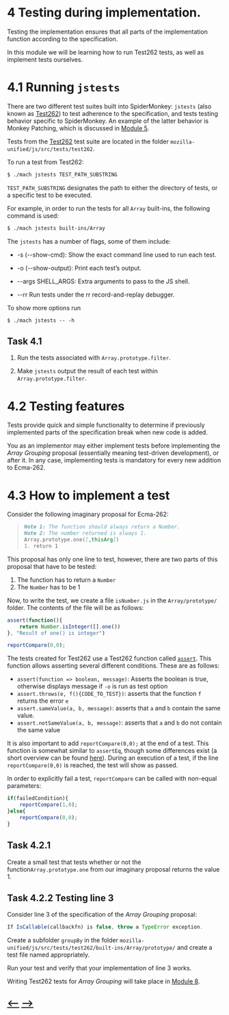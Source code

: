 # 4 Testing during implementation. 

Testing the implementation ensures that all parts of the implementation function according to the specification. 

In this module we will be learning how to run Test262 tests, as well as implement tests ourselves.


# **4.1** Running `jstests`

There are two different test suites built into SpiderMonkey: `jstests` (also known as [Test262](https://github.com/tc39/test262)) to test adherence to the specification, and tests testing behavior specific to SpiderMonkey. An example of the latter behavior is Monkey Patching, which is discussed in [Module 5](../Module%205/Module5.md).

Tests from the [Test262](https://github.com/tc39/test262) test suite are located in the folder `mozilla-unified/js/src/tests/test262`.

To run a test from Test262:

```sh
$ ./mach jstests TEST_PATH_SUBSTRING 
```

`TEST_PATH_SUBSTRING` designates the path to either the directory of tests, or a specific test to be executed. 

For example, in order to run the tests for all `Array` built-ins, the following command is used:

```sh
$ ./mach jstests built-ins/Array
```

The `jstests` has a number of flags, some of them include:

- -s (--show-cmd): Show the exact command line used to run each test.

- -o (--show-output): Print each test’s output.

- --args SHELL_ARGS: Extra arguments to pass to the JS shell.

- --rr Run tests under the rr record-and-replay debugger.

To show more options run

```console
$ ./mach jstests -- -h
```


## **Task 4.1** 

1. Run the tests associated with `Array.prototype.filter`.

2. Make `jstests` output the result of each test within `Array.prototype.filter`.

# **4.2** Testing features

Tests provide quick and simple functionality to determine if previously implemented parts of the specification break when new code is added.

You as an implementor may either implement tests before implementing the _Array Grouping_ proposal (essentially meaning test-driven development), or after it. In any case, implementing tests is mandatory for every new addition to Ecma-262.


# **4.3** How to implement a test

Consider the following imaginary proposal for Ecma-262:
>```md
> Note 1: The function should always return a Number.
> Note 2: The number returned is always 1.
> Array.prototype.one([,thisArg])
> 1. return 1
>```

This proposal has only one line to test, however, there are two parts of this proposal that have to be tested:
1. The function has to return a `Number`
2. The `Number` has to be 1

Now, to write the test, we create a file `isNumber.js` in the `Array/prototype/` folder. The contents of the file will be as follows:

```js
assert(function(){
    return Number.isInteger([].one())
}, "Result of one() is integer")

reportCompare(0,0);
```

The tests created for Test262 use a Test262 function called [`assert`](https://github.com/tc39/test262/blob/main/CONTRIBUTING.md#test-environment). This function allows asserting several different conditions. These are as follows:

- `assert(function => boolean, message)`: Asserts the boolean is true, otherwise displays message if `-o` is run as test option
- `assert.throws(e, f(){CODE_TO_TEST})`: asserts that the function `f` returns the error `e`
- `assert.sameValue(a, b, message)`: asserts that `a` and `b` contain the same value.
- `assert.notSameValue(a, b, message)`: asserts that `a` and `b` do not contain the same value

It is also important to add `reportCompare(0,0);` at the end of a test. This function is somewhat similar to `assertEq`, though some differences exist (a short overview can be found [here](http://udn.realityripple.com/docs/Mozilla/Projects/SpiderMonkey/Creating_JavaScript_tests/jsreftests)).
During an execution of a test, if the line `reportCompare(0,0)` is reached, the test will show as passed.

In order to explicitly fail a test, `reportCompare` can be called with non-equal parameters:
```js
if(failedCondition){
    reportCompare(1,0);
}else{
    reportCompare(0,0);
}
```

## **Task 4.2.1**

Create a small test that tests whether or not the function`Array.prototype.one` from our imaginary proposal returns the value 1. 


## **Task 4.2.2** Testing line 3

Consider line 3 of the specification of the _Array Grouping_ proposal:
```js
If IsCallable(callbackfn) is false, throw a TypeError exception.
```

Create a subfolder `groupBy` in the folder `mozilla-unified/js/src/tests/test262/built-ins/Array/prototype/` and create a test file named appropriately.

Run your test and verify that your implementation of line 3 works.

Writing Test262 tests for _Array Grouping_ will take place in [Module 8](../Module%208/Module8.md).


## [<--](../Module%203/Module3.md) [-->](../Module%205/Module5.md) 
      

